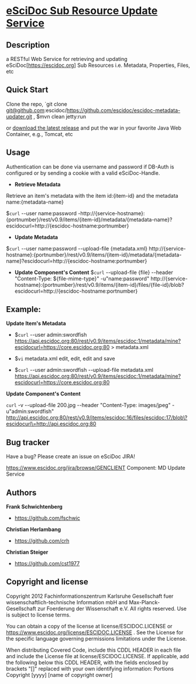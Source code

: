 [eSciDoc Sub Resource Update Service](https://github.com/escidoc/escidoc-metadata-updater)
====================================

## Description

a RESTful Web Service for retrieving and updating eSciDoc[https://escidoc.org] Sub 
Resources i.e. Metadata, Properties, Files, etc

## Quick Start

Clone the repo, `git clone git@github.com:escidoc/https://github.com/escidoc/escidoc-metadata-updater.git ,
$mvn clean jetty:run

or [download the latest release](https://github.com/downloads/escidoc/escidoc-metadata-updater/rest.war)
and put the war in your favorite Java Web Container, e.g., Tomcat, etc

## Usage

Authentication can be done via username and password if DB-Auth is configured or by sending a cookie with a valid eSciDoc-Handle.

+ **Retrieve Metadata**

Retrieve an item's metadata with the item id:{item-id} and the metadata name:{metadata-name}

$`curl` --user name:password -http://{service-hostname}:{portnumber}/rest/v0.9/items/{item-id}/metadata/{metadata-name}?escidocurl=http://{escidoc-hostname:portnumber}

+ **Update Metadata**

$`curl` --user name:password --upload-file {metadata.xml} http://{service-hostname}:{portnumber}/rest/v0.9/items/{item-id}/metadata/{metadata-name}?escidocurl=http://{escidoc-hostname:portnumber}

+ **Update Component's Content**
$`curl` --upload-file {file} --header "Content-Type: ${file-mime-type}" -u"name:password" http://{service-hostname}:{portnumber}/rest/v0.9/items/{item-id}/files/{file-id}/blob\?escidocurl\=http://{escidoc-hostname:portnumber}

## Example:

**Update Item's Metadata**

+ $`curl` --user admin:swordfish https://api.escidoc.org:80/rest/v0.9/items/escidoc:1/metadata/mine?escidocurl=https://core.escidoc.org:80 > metadata.xml

+ $`vi` metadata.xml
  edit, edit, edit and save

+ $`curl` --user admin:swordfish --upload-file metadata.xml https://api.escidoc.org:80/rest/v0.9/items/escidoc:1/metadata/mine?escidocurl=https://core.escidoc.org:80

**Update Component's Content**

`curl` -v --upload-file 200.jpg --header "Content-Type: images/jpeg" -u"admin:swordfish" http://api.escidoc.org:80/rest/v0.9/items/escidoc:16/files/escidoc:17/blob\?escidocurl\=http://api.escidoc.org:80

Bug tracker
-----------

Have a bug? Please create an issue on eSciDoc JIRA!

https://www.escidoc.org/jira/browse/GENCLIENT
Component: MD Update Service

Authors
-------

**Frank Schwichtenberg**

+ https://github.com/fschwic

**Christian Herlambang**

+ https://github.com/crh

**Christian Steiger**

+ https://github.com/cst1977

Copyright and license
---------------------

Copyright 2012 Fachinformationszentrum Karlsruhe Gesellschaft
fuer wissenschaftlich-technische Information mbH and Max-Planck-
Gesellschaft zur Foerderung der Wissenschaft e.V.
All rights reserved.  Use is subject to license terms.

You can obtain a copy of the license at license/ESCIDOC.LICENSE
or https://www.escidoc.org/license/ESCIDOC.LICENSE .
See the License for the specific language governing permissions
limitations under the License.

When distributing Covered Code, include this CDDL HEADER in each
file and include the License file at license/ESCIDOC.LICENSE.
If applicable, add the following below this CDDL HEADER, with the
fields enclosed by brackets "[]" replaced with your own identifying
information: Portions Copyright [yyyy] [name of copyright owner]
